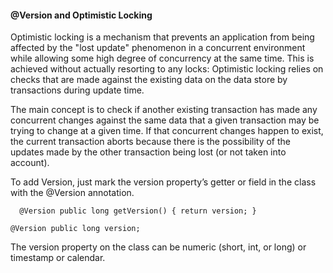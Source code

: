 
#### @Version and Optimistic Locking

Optimistic locking is a mechanism that prevents an application from being affected by the "lost update"
 phenomenon in a concurrent environment while allowing some high degree of concurrency at the same time. 
 This is achieved without actually resorting to any locks: Optimistic locking relies on checks that are made 
 against the existing data on the data store by transactions during update time.

   The main concept is to check if another existing transaction has made any concurrent changes against 
the same data that a given transaction may be trying to change at a given time. 
If that concurrent changes happen to exist, the current transaction aborts because there is the possibility of the updates made
 by the other transaction being lost (or not taken into account).
 
 To add Version,  just mark the version property’s getter or field in the class with the @Version annotation.

` 
 @Version
 public long getVersion() {
 return version;
 }`
 
 `@Version public long version;`
 
 The version property on the class can be numeric (short, int, or long) or timestamp or calendar. 